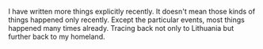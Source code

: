 I have written more things explicitly recently. It doesn't mean those kinds of things happened only recently. Except the particular events, most things happened many times already. Tracing back not only to Lithuania but further back to my homeland.
